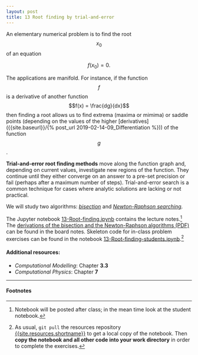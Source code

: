 ```yaml
---
layout: post
title: 13 Root finding by trial-and-error
---
```


An elementary numerical problem is to find the root $$x_0$$ of an equation

$$
f(x_0) = 0.
$$

The applications are manifold. For instance, if the function $$f$$ is a
derivative of another function  $$f(x) = \frac{dg}{dx}$$ then finding
a root allows us to find extrema (maxima or mimima) or saddle points
(depending on the values of the higher
[derivatives]({{site.baseurl}}/{% post_url
2019-02-14-09_Differentiation %})) 
of the function $$g$$.

**Trial-and-error root finding methods** move along the function graph
and, depending on current values, investigate new regions of the
function. They continue until they either converge on an answer to a
pre-set precision or fail (perhaps after a maximum number of
steps). Trial-and-error search is a common technique for cases where
analytic solutions are lacking or not practical.

We will study two algorithms:
*[bisection](http://mathworld.wolfram.com/Bisection.html)* and
*[Newton-Raphson searching](http://mathworld.wolfram.com/NewtonsMethod.html)*.
 
The Jupyter notebook
[13-Root-finding.ipynb](https://github.com/ASU-CompMethodsPhysics-PHY494/PHY494-resources/blob/master/13_root_finding/13-Root-finding.ipynb)
contains the lecture notes.[^1] The [derivations of
the bisection and the Newton-Raphson algorithms (PDF)](https://github.com/ASU-CompMethodsPhysics-PHY494/PHY494-resources/blob/master/13_root_finding/13_Root-finding-algorithms.pdf) can be found in the board notes. Skeleton code for
in-class problem exercises can be found in the notebook
[13-Root-finding-students.ipynb](https://github.com/ASU-CompMethodsPhysics-PHY494/PHY494-resources/blob/master/13_root_finding/13-Root-finding-students.ipynb).[^2]


#### Additional resources:

* _Computational Modelling_: Chapter **3.3**
* _Computational Physics_: Chapter **7**

------------------------------------------------------------

#### Footnotes

[^1]:

     Notebook will be posted after class; in the mean time look at the
     student notebook.

[^2]:

     As usual, `git pull` the resources repository
     [{{site.resources.shortname}}]({{site.resources.url}}) to get a
     local copy of the notebook. Then **copy the notebook and all other
     code into your work directory** in order to complete the exercises.

